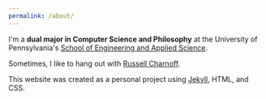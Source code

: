 ```yaml
---
permalink: /about/
---
```



I'm a **dual major in Computer Science and Philosophy** at the University of Pennsylvania's [School of Engineering and Applied Science](https://admissions.upenn.edu/learning-at-penn/undergraduate-schools/penn-engineering).

Sometimes, I like to hang out with [Russell Charnoff](https://cdn1.creativecirclemedia.com/liherald/original/1413985560_600f.jpg).

This website was created as a personal project using [Jekyll](https://jekyllrb.com/), HTML, and CSS.  

